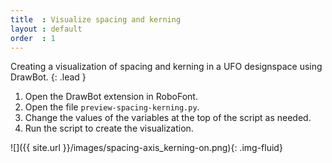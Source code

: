 ```yaml
---
title  : Visualize spacing and kerning
layout : default
order  : 1
---
```


Creating a visualization of spacing and kerning in a UFO designspace using DrawBot.
{: .lead }

1. Open the DrawBot extension in RoboFont.
2. Open the file `preview-spacing-kerning.py`.
3. Change the values of the variables at the top of the script as needed.
4. Run the script to create the visualization.

![]({{ site.url }}/images/spacing-axis_kerning-on.png){: .img-fluid}
